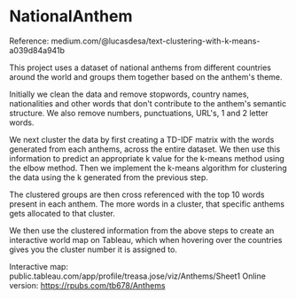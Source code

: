 # NationalAnthem

Reference: medium.com/@lucasdesa/text-clustering-with-k-means-a039d84a941b

This project uses a dataset of national anthems from different countries around the world and groups them together based on the anthem's theme. 

Initially we clean the data and remove stopwords, country names, nationalities and other words that don't contribute to the anthem's semantic structure.
We also remove numbers, punctuations, URL's, 1 and 2 letter words. 

We next cluster the data by first creating a TD-IDF matrix with the words generated from each anthems, across the entire dataset. We then use this information 
to predict an appropriate k value for the k-means method using the elbow method. 
Then we implement the k-means algorithm for clustering the data using the k generated from the previous step. 

The clustered groups are then cross referenced with the top 10 words present in each anthem. The more words in a cluster, that specific anthems gets allocated
to that cluster. 

We then use the clustered information from the above steps to create an interactive world map on Tableau, which when hovering over the countries gives you the 
cluster number it is assigned to. 

Interactive map: public.tableau.com/app/profile/treasa.jose/viz/Anthems/Sheet1
Online version: https://rpubs.com/tb678/Anthems

